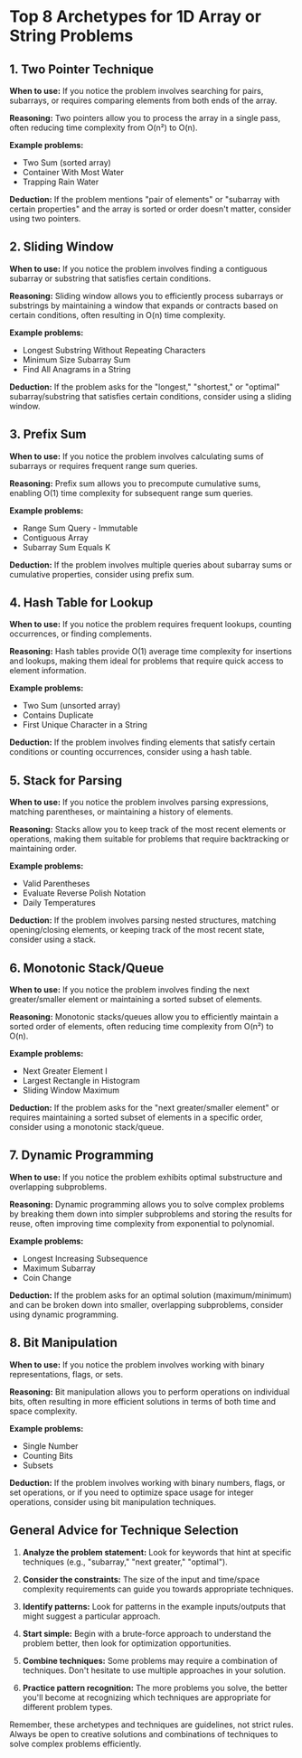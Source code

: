 # Top 8 Archetypes for 1D Array or String Problems

## 1. Two Pointer Technique

**When to use:** If you notice the problem involves searching for pairs, subarrays, or requires comparing elements from both ends of the array.

**Reasoning:** Two pointers allow you to process the array in a single pass, often reducing time complexity from O(n²) to O(n).

**Example problems:**
- Two Sum (sorted array)
- Container With Most Water
- Trapping Rain Water

**Deduction:** If the problem mentions "pair of elements" or "subarray with certain properties" and the array is sorted or order doesn't matter, consider using two pointers.

## 2. Sliding Window

**When to use:** If you notice the problem involves finding a contiguous subarray or substring that satisfies certain conditions.

**Reasoning:** Sliding window allows you to efficiently process subarrays or substrings by maintaining a window that expands or contracts based on certain conditions, often resulting in O(n) time complexity.

**Example problems:**
- Longest Substring Without Repeating Characters
- Minimum Size Subarray Sum
- Find All Anagrams in a String

**Deduction:** If the problem asks for the "longest," "shortest," or "optimal" subarray/substring that satisfies certain conditions, consider using a sliding window.

## 3. Prefix Sum

**When to use:** If you notice the problem involves calculating sums of subarrays or requires frequent range sum queries.

**Reasoning:** Prefix sum allows you to precompute cumulative sums, enabling O(1) time complexity for subsequent range sum queries.

**Example problems:**
- Range Sum Query - Immutable
- Contiguous Array
- Subarray Sum Equals K

**Deduction:** If the problem involves multiple queries about subarray sums or cumulative properties, consider using prefix sum.

## 4. Hash Table for Lookup

**When to use:** If you notice the problem requires frequent lookups, counting occurrences, or finding complements.

**Reasoning:** Hash tables provide O(1) average time complexity for insertions and lookups, making them ideal for problems that require quick access to element information.

**Example problems:**
- Two Sum (unsorted array)
- Contains Duplicate
- First Unique Character in a String

**Deduction:** If the problem involves finding elements that satisfy certain conditions or counting occurrences, consider using a hash table.

## 5. Stack for Parsing

**When to use:** If you notice the problem involves parsing expressions, matching parentheses, or maintaining a history of elements.

**Reasoning:** Stacks allow you to keep track of the most recent elements or operations, making them suitable for problems that require backtracking or maintaining order.

**Example problems:**
- Valid Parentheses
- Evaluate Reverse Polish Notation
- Daily Temperatures

**Deduction:** If the problem involves parsing nested structures, matching opening/closing elements, or keeping track of the most recent state, consider using a stack.

## 6. Monotonic Stack/Queue

**When to use:** If you notice the problem involves finding the next greater/smaller element or maintaining a sorted subset of elements.

**Reasoning:** Monotonic stacks/queues allow you to efficiently maintain a sorted order of elements, often reducing time complexity from O(n²) to O(n).

**Example problems:**
- Next Greater Element I
- Largest Rectangle in Histogram
- Sliding Window Maximum

**Deduction:** If the problem asks for the "next greater/smaller element" or requires maintaining a sorted subset of elements in a specific order, consider using a monotonic stack/queue.

## 7. Dynamic Programming

**When to use:** If you notice the problem exhibits optimal substructure and overlapping subproblems.

**Reasoning:** Dynamic programming allows you to solve complex problems by breaking them down into simpler subproblems and storing the results for reuse, often improving time complexity from exponential to polynomial.

**Example problems:**
- Longest Increasing Subsequence
- Maximum Subarray
- Coin Change

**Deduction:** If the problem asks for an optimal solution (maximum/minimum) and can be broken down into smaller, overlapping subproblems, consider using dynamic programming.

## 8. Bit Manipulation

**When to use:** If you notice the problem involves working with binary representations, flags, or sets.

**Reasoning:** Bit manipulation allows you to perform operations on individual bits, often resulting in more efficient solutions in terms of both time and space complexity.

**Example problems:**
- Single Number
- Counting Bits
- Subsets

**Deduction:** If the problem involves working with binary numbers, flags, or set operations, or if you need to optimize space usage for integer operations, consider using bit manipulation techniques.

## General Advice for Technique Selection

1. **Analyze the problem statement:** Look for keywords that hint at specific techniques (e.g., "subarray," "next greater," "optimal").

2. **Consider the constraints:** The size of the input and time/space complexity requirements can guide you towards appropriate techniques.

3. **Identify patterns:** Look for patterns in the example inputs/outputs that might suggest a particular approach.

4. **Start simple:** Begin with a brute-force approach to understand the problem better, then look for optimization opportunities.

5. **Combine techniques:** Some problems may require a combination of techniques. Don't hesitate to use multiple approaches in your solution.

6. **Practice pattern recognition:** The more problems you solve, the better you'll become at recognizing which techniques are appropriate for different problem types.

Remember, these archetypes and techniques are guidelines, not strict rules. Always be open to creative solutions and combinations of techniques to solve complex problems efficiently.

